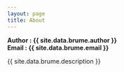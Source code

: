 ```yaml
---
layout: page
title: About
---
```


<p class="row gutters archive-entry offset2">
     <strong>Author : {{ site.data.brume.author }}</strong><BR/>
     <strong>Email : {{ site.data.brume.email }}</strong><BR/>
</p>
<p class="row gutters archive-entry signature">
{{ site.data.brume.description }}
</p>